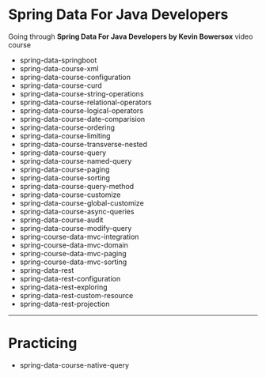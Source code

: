 # Spring Data For Java Developers
Going through **Spring Data For Java Developers by Kevin Bowersox** video course

* spring-data-springboot
* spring-data-course-xml
* spring-data-course-configuration
* spring-data-course-curd
* spring-data-course-string-operations
* spring-data-course-relational-operators
* spring-data-course-logical-operators
* spring-data-course-date-comparision
* spring-data-course-ordering
* spring-data-course-limiting
* spring-data-course-transverse-nested
* spring-data-course-query
* spring-data-course-named-query
* spring-data-course-paging
* spring-data-course-sorting
* spring-data-course-query-method
* spring-data-course-customize
* spring-data-course-global-customize
* spring-data-course-async-queries
* spring-data-course-audit
* spring-data-course-modify-query
* spring-course-data-mvc-integration
* spring-course-data-mvc-domain
* spring-course-data-mvc-paging
* spring-course-data-mvc-sorting
* spring-data-rest
* spring-data-rest-configuration
* spring-data-rest-exploring
* spring-data-rest-custom-resource
* spring-data-rest-projection

---

# Practicing

* spring-data-course-native-query
